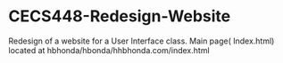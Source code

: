 # CECS448-Redesign-Website
Redesign of a website for a User Interface class.
Main page( Index.html) located at hbhonda/hbonda/hhbhonda.com/index.html
